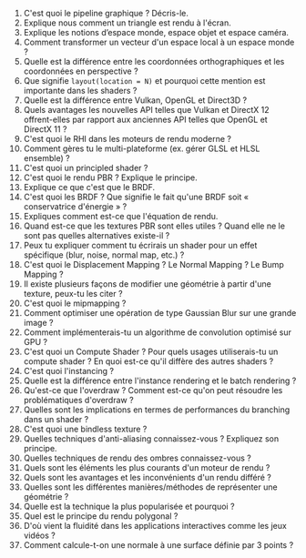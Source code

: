 1. C'est quoi le pipeline graphique ? Décris-le.
2. Explique nous comment un triangle est rendu à l'écran.
3. Explique les notions d’espace monde, espace objet et espace caméra.
4. Comment transformer un vecteur d'un espace local à un espace monde ?
5. Quelle est la différence entre les coordonnées orthographiques et les coordonnées en perspective ?
6. Que signifie `layout(location = N)` et pourquoi cette mention est importante dans les shaders ?
7. Quelle est la différence entre Vulkan, OpenGL et Direct3D ?
8. Quels avantages les nouvelles API telles que Vulkan et DirectX 12 offrent-elles par rapport aux anciennes API telles que OpenGL et DirectX 11 ?
9. C'est quoi le RHI dans les moteurs de rendu moderne ?
10. Comment gères tu le multi-plateforme (ex. gérer GLSL et HLSL ensemble) ?
11. C'est quoi un principled shader ?
12. C'est quoi le rendu PBR ? Explique le principe.
13. Explique ce que c'est que le BRDF.
14. C'est quoi les BRDF ? Que signifie le fait qu'une BRDF soit « conservatrice d'énergie » ?
15. Expliques comment est-ce que l'équation de rendu.
16. Quand est-ce que les textures PBR sont elles utiles ? Quand elle ne le sont pas quelles alternatives existe-il ?
17. Peux tu expliquer comment tu écrirais un shader pour un effet spécifique (blur, noise, normal map, etc.) ?
18. C'est quoi le Displacement Mapping ? Le Normal Mapping ? Le Bump Mapping ?
19. Il existe plusieurs façons de modifier une géométrie à partir d'une texture, peux-tu les citer ?
20. C'est quoi le mipmapping ?
21. Comment optimiser une opération de type Gaussian Blur sur une grande image ?
22. Comment implémenterais-tu un algorithme de convolution optimisé sur GPU ?
23. C'est quoi un Compute Shader ? Pour quels usages utiliserais-tu un compute shader ? En quoi est-ce qu'il diffère des autres shaders ?
24. C'est quoi l'instancing ?
25. Quelle est la différence entre l'instance rendering et le batch rendering ?
26. Qu'est-ce que l'overdraw ? Comment est-ce qu'on peut résoudre les problématiques d'overdraw ?
27. Quelles sont les implications en termes de performances du branching dans un shader ?
28. C'est quoi une bindless texture ?
29. Quelles techniques d'anti-aliasing connaissez-vous ? Expliquez son principe.
30. Quelles techniques de rendu des ombres connaissez-vous ?
31. Quels sont les éléments les plus courants d'un moteur de rendu ?
32. Quels sont les avantages et les inconvénients d'un rendu différé ?
33. Quelles sont les différentes manières/méthodes de représenter une géométrie ?
34. Quelle est la technique la plus popularisée et pourquoi ?
35. Quel est le principe du rendu polygonal ?
36. D'où vient la fluidité dans les applications interactives comme les jeux vidéos ?
37. Comment calcule-t-on une normale à une surface définie par 3 points ?
